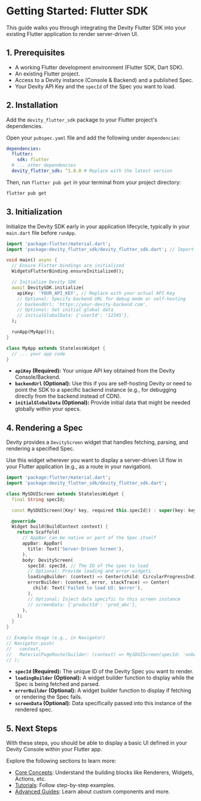 # Getting Started: Flutter SDK

This guide walks you through integrating the Devity Flutter SDK into your existing Flutter application to render server-driven UI.

## 1. Prerequisites

*   A working Flutter development environment (Flutter SDK, Dart SDK).
*   An existing Flutter project.
*   Access to a Devity instance (Console & Backend) and a published Spec.
*   Your Devity API Key and the `specId` of the Spec you want to load.

## 2. Installation

Add the `devity_flutter_sdk` package to your Flutter project's dependencies.

Open your `pubspec.yaml` file and add the following under `dependencies`:

```yaml
dependencies:
  flutter:
    sdk: flutter
  # ... other dependencies
  devity_flutter_sdk: ^1.0.0 # Replace with the latest version
```

Then, run `flutter pub get` in your terminal from your project directory:

```bash
flutter pub get
```

## 3. Initialization

Initialize the Devity SDK early in your application lifecycle, typically in your `main.dart` file before `runApp`.

```dart
import 'package:flutter/material.dart';
import 'package:devity_flutter_sdk/devity_flutter_sdk.dart'; // Import the SDK

void main() async {
  // Ensure Flutter bindings are initialized
  WidgetsFlutterBinding.ensureInitialized();

  // Initialize Devity SDK
  await DevitySDK.initialize(
    apiKey: 'YOUR_API_KEY', // Replace with your actual API Key
    // Optional: Specify backend URL for debug mode or self-hosting
    // backendUrl: 'https://your-devity-backend.com',
    // Optional: Set initial global data
    // initialGlobalData: {'userId': '12345'},
  );

  runApp(MyApp());
}

class MyApp extends StatelessWidget {
  // ... your app code
}
```

*   **`apiKey` (Required):** Your unique API key obtained from the Devity Console/Backend.
*   **`backendUrl` (Optional):** Use this if you are self-hosting Devity or need to point the SDK to a specific backend instance (e.g., for debugging directly from the backend instead of CDN).
*   **`initialGlobalData` (Optional):** Provide initial data that might be needed globally within your specs.

## 4. Rendering a Spec

Devity provides a `DevityScreen` widget that handles fetching, parsing, and rendering a specified Spec.

Use this widget wherever you want to display a server-driven UI flow in your Flutter application (e.g., as a route in your navigation).

```dart
import 'package:flutter/material.dart';
import 'package:devity_flutter_sdk/devity_flutter_sdk.dart';

class MySDUIScreen extends StatelessWidget {
  final String specId;

  const MySDUIScreen({Key? key, required this.specId}) : super(key: key);

  @override
  Widget build(BuildContext context) {
    return Scaffold(
      // AppBar can be native or part of the Spec itself
      appBar: AppBar(
        title: Text('Server-Driven Screen'),
      ),
      body: DevityScreen(
        specId: specId, // The ID of the spec to load
        // Optional: Provide loading and error widgets
        loadingBuilder: (context) => Center(child: CircularProgressIndicator()),
        errorBuilder: (context, error, stackTrace) => Center(
          child: Text('Failed to load UI: $error'),
        ),
        // Optional: Inject data specific to this screen instance
        // screenData: {'productId': 'prod_abc'},
      ),
    );
  }
}

// Example Usage (e.g., in Navigator)
// Navigator.push(
//   context,
//   MaterialPageRoute(builder: (context) => MySDUIScreen(specId: 'onboarding_v2')),
// );
```

*   **`specId` (Required):** The unique ID of the Devity Spec you want to render.
*   **`loadingBuilder` (Optional):** A widget builder function to display while the Spec is being fetched and parsed.
*   **`errorBuilder` (Optional):** A widget builder function to display if fetching or rendering the Spec fails.
*   **`screenData` (Optional):** Data specifically passed into this instance of the rendered spec.

## 5. Next Steps

With these steps, you should be able to display a basic UI defined in your Devity Console within your Flutter app.

Explore the following sections to learn more:

*   [Core Concepts](../core-concepts/): Understand the building blocks like Renderers, Widgets, Actions, etc.
*   [Tutorials](../tutorials/): Follow step-by-step examples.
*   [Advanced Guides](../advanced/): Learn about custom components and more. 
